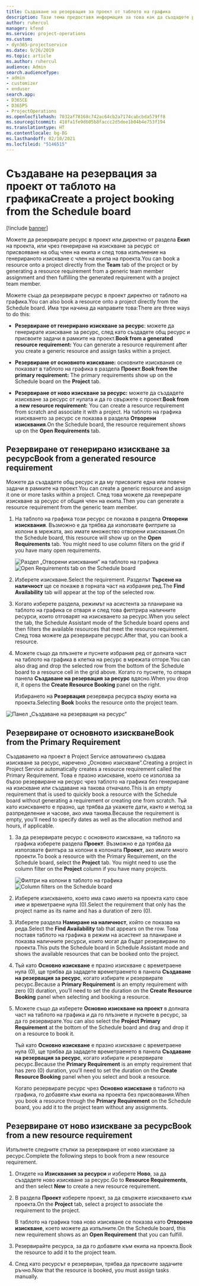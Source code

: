 ```yaml
---
title: Създаване на резервация за проект от таблото на графика
description: Тази тема предоставя информация за това как да създадете резервация за проект от таблото на графика.
author: ruhercul
manager: kfend
ms.service: project-operations
ms.custom:
- dyn365-projectservice
ms.date: 9/26/2019
ms.topic: article
ms.author: ruhercul
audience: Admin
search.audienceType:
- admin
- customizer
- enduser
search.app:
- D365CE
- D365PS
- ProjectOperations
ms.openlocfilehash: 7032af78168c742ac64cb2a7174cabcbda579ff8
ms.sourcegitcommit: 418fa1fe9d605b8faccc2d5dee1b04b4e753f194
ms.translationtype: HT
ms.contentlocale: bg-BG
ms.lasthandoff: 02/10/2021
ms.locfileid: "5146515"
---
```

# <a name="create-a-project-booking-from-the-schedule-board"></a><span data-ttu-id="41288-103">Създаване на резервация за проект от таблото на графика</span><span class="sxs-lookup"><span data-stu-id="41288-103">Create a project booking from the Schedule board</span></span>

[!include [banner](../includes/psa-now-project-operations.md)]

<span data-ttu-id="41288-104">Можете да резервирате ресурс в проект или директно от раздела **Екип** на проекта, или чрез генериране на изискване за ресурс от присвояване на общ член на екипа и след това изпълнение на генерираното изискване с член на екипа на проекта.</span><span class="sxs-lookup"><span data-stu-id="41288-104">You can book a resource onto a project directly from the **Team** tab of the project or by generating a resource requirement from a generic team member assignment and then fulfilling the generated requirement with a project team member.</span></span>

<span data-ttu-id="41288-105">Можете също да резервирате ресурс в проект директно от таблото на графика.</span><span class="sxs-lookup"><span data-stu-id="41288-105">You can also book a resource onto a project directly from the Schedule board.</span></span> <span data-ttu-id="41288-106">Има три начина да направите това:</span><span class="sxs-lookup"><span data-stu-id="41288-106">There are three ways to do this:</span></span>

- <span data-ttu-id="41288-107">**Резервиране от генерирано изискване за ресурс**: можете да генерирате изискване за ресурс, след като създадете общ ресурс и присвоите задачи в рамките на проект.</span><span class="sxs-lookup"><span data-stu-id="41288-107">**Book from a generated resource requirement:** You can generate a resource requirement after you create a generic resource and assign tasks within a project.</span></span>

- <span data-ttu-id="41288-108">**Резервиране от основното изискване:** основните изисквания се показват в таблото на графика в раздела **Проект**.</span><span class="sxs-lookup"><span data-stu-id="41288-108">**Book from the primary requirement:** The primary requirements show up on the Schedule board on the **Project** tab.</span></span> 

- <span data-ttu-id="41288-109">**Резервиране от ново изискване за ресурс:** можете да създадете изискване за ресурс от нулата и да го свържете с проект.</span><span class="sxs-lookup"><span data-stu-id="41288-109">**Book from a new resource requirement:** You can create a resource requirement from scratch and associate it with a project.</span></span> <span data-ttu-id="41288-110">На таблото на графика изискването за ресурс се показва в раздела **Отворени изисквания**.</span><span class="sxs-lookup"><span data-stu-id="41288-110">On the Schedule board, the resource requirement shows up on the **Open Requirements** tab.</span></span>

## <a name="book-from-a-generated-resource-requirement"></a><span data-ttu-id="41288-111">Резервиране от генерирано изискване за ресурс</span><span class="sxs-lookup"><span data-stu-id="41288-111">Book from a generated resource requirement</span></span>

<span data-ttu-id="41288-112">Можете да създадете общ ресурс и да му присвоите една или повече задачи в рамките на проект.</span><span class="sxs-lookup"><span data-stu-id="41288-112">You can create a generic resource and assign it one or more tasks within a project.</span></span> <span data-ttu-id="41288-113">След това можете да генерирате изискване за ресурс от общия член на екипа.</span><span class="sxs-lookup"><span data-stu-id="41288-113">Then you can generate a resource requirement from the generic team member.</span></span> 

1.  <span data-ttu-id="41288-114">На таблото на графика този ресурс се показва в раздела **Отворени изисквания**. Възможно е да трябва да използвате филтрите за колони в мрежата, ако имате множество отворени изисквания.</span><span class="sxs-lookup"><span data-stu-id="41288-114">On the Schedule board, this resource will show up on the **Open Requirements** tab. You might need to use column filters on the grid if you have many open requirements.</span></span> 

    <span data-ttu-id="41288-115">![Раздел „Отворени изисквания“ на таблото на графика](media/FAQ-Project-Booking-Schedule-Board-1.png "Екранна снимка на таблицата за резервации и присвоявания")</span><span class="sxs-lookup"><span data-stu-id="41288-115">![Open Requirements tab on the Schedule board](media/FAQ-Project-Booking-Schedule-Board-1.png "Screenshot of bookings and assignments table")</span></span>

2. <span data-ttu-id="41288-116">Изберете изискване.</span><span class="sxs-lookup"><span data-stu-id="41288-116">Select the requirement.</span></span> <span data-ttu-id="41288-117">Разделът **Търсене на наличност** ще се покаже в горната част на избрания ред.</span><span class="sxs-lookup"><span data-stu-id="41288-117">The **Find Availability** tab will appear at the top of the selected row.</span></span>
 
3. <span data-ttu-id="41288-118">Когато изберете раздела, режимът на асистента за планиране на таблото на графика се отваря и след това филтрира наличните ресурси, които отговарят на изискването за ресурс.</span><span class="sxs-lookup"><span data-stu-id="41288-118">When you select the tab, the Schedule Assistant mode of the Schedule board opens and then filters the available resources that meet the resource requirement.</span></span> <span data-ttu-id="41288-119">След това можете да резервирате ресурс.</span><span class="sxs-lookup"><span data-stu-id="41288-119">After that, you can book a resource.</span></span>

4. <span data-ttu-id="41288-120">Можете също да плъзнете и пуснете избрания ред от долната част на таблото на графика в клетка на ресурс в мрежата отгоре.</span><span class="sxs-lookup"><span data-stu-id="41288-120">You can also drag and drop the selected row from the bottom of the Schedule board to a resource cell in the grid above.</span></span> <span data-ttu-id="41288-121">Когато го пуснете, то отваря панела **Създаване на резервация за ресурс** вдясно.</span><span class="sxs-lookup"><span data-stu-id="41288-121">When you drop it, it opens the **Create Resource Booking** panel on the right.</span></span>

    <span data-ttu-id="41288-122">Избирането на **Резервация** резервира ресурса върху екипа на проекта.</span><span class="sxs-lookup"><span data-stu-id="41288-122">Selecting **Book** books the resource onto the project team.</span></span>

![Панел „Създаване на резервация на ресурс“](media/FAQ-Project-Booking-Schedule-Board-6.png "")
 

## <a name="book-from-the-primary-requirement"></a><span data-ttu-id="41288-124">Резервиране от основното изискване</span><span class="sxs-lookup"><span data-stu-id="41288-124">Book from the Primary Requirement</span></span>

<span data-ttu-id="41288-125">Създаването на проект в Project Service автоматично създава изискване за ресурс, наречено „Основно изискване”.</span><span class="sxs-lookup"><span data-stu-id="41288-125">Creating a project in Project Service automatically creates a resource requirement called the Primary Requirement.</span></span> <span data-ttu-id="41288-126">Това е празно изискване, което се използва за бързо резервиране на ресурс чрез таблото на графика без генериране на изискване или създаване на такова отначало.</span><span class="sxs-lookup"><span data-stu-id="41288-126">This is an empty requirement that is used to quickly book a resource with the Schedule board without generating a requirement or creating one from scratch.</span></span> <span data-ttu-id="41288-127">Тъй като изискването е празно, ще трябва да укажете дати, както и метод за разпределение и часове, ако има такива.</span><span class="sxs-lookup"><span data-stu-id="41288-127">Because the requirement is empty, you’ll need to specify dates as well as the allocation method and hours, if applicable.</span></span> 

1. <span data-ttu-id="41288-128">За да резервирате ресурс с основното изискване, на таблото на графика изберете раздела **Проект**. Възможно е да трябва да използвате филтъра за колони в колоната **Проект**, ако имате много проекти.</span><span class="sxs-lookup"><span data-stu-id="41288-128">To book a resource with the Primary Requirement, on the Schedule board, select the **Project** tab. You might need to use the column filter on the **Project** column if you have many projects.</span></span>

   <span data-ttu-id="41288-129">![Филтри на колони в таблото на графика](media/FAQ-Project-Booking-Schedule-Board-2.png "Екранна снимка на таблицата за резервации и присвоявания")</span><span class="sxs-lookup"><span data-stu-id="41288-129">![Column filters on the Schedule board](media/FAQ-Project-Booking-Schedule-Board-2.png "Screenshot of bookings and assignments table")</span></span>

2. <span data-ttu-id="41288-130">Изберете изискването, което има само името на проекта като свое име и времетраене нула (0).</span><span class="sxs-lookup"><span data-stu-id="41288-130">Select the requirement that only has the project name as its name and has a duration of zero (0).</span></span>

3. <span data-ttu-id="41288-131">Изберете раздела **Намиране на наличност**, който се показва на реда.</span><span class="sxs-lookup"><span data-stu-id="41288-131">Select the **Find Availability** tab that appears on the row.</span></span> <span data-ttu-id="41288-132">Това поставя таблото на графика в режим на асистент за планиране и показва наличните ресурси, които могат да бъдат резервирани по проекта.</span><span class="sxs-lookup"><span data-stu-id="41288-132">This puts the Schedule board in Schedule Assistant mode and shows the available resources that can be booked onto the project.</span></span>

4. <span data-ttu-id="41288-133">Тъй като **Основно изискване** е празно изискване с времетраене нула (0), ще трябва да зададете времетраенето в панела **Създаване на резервация за ресурс**, когато избирате и резервирате ресурс.</span><span class="sxs-lookup"><span data-stu-id="41288-133">Because a **Primary Requirement** is an empty requirement with zero (0) duration, you’ll need to set the duration on the **Create Resource Booking** panel when selecting and booking a resource.</span></span>

5. <span data-ttu-id="41288-134">Можете също да изберете **Основно изискване на проект** в долната част на таблото на графика и да го плъзнете и пуснете в ресурс, за да го резервирате.</span><span class="sxs-lookup"><span data-stu-id="41288-134">You can also select the **Project Primary Requirement** at the bottom of the Schedule board and drag and drop it on a resource to book it.</span></span>
 
    <span data-ttu-id="41288-135">Тъй като **Основно изискване** е празно изискване с времетраене нула (0), ще трябва да зададете времетраенето в панела **Създаване на резервация за ресурс**, когато избирате и резервирате ресурс.</span><span class="sxs-lookup"><span data-stu-id="41288-135">Because the **Primary Requirement** is an empty requirement that has zero (0) duration, you’ll need to set the duration on the **Create Resource Booking** panel when you select and book a resource.</span></span>
 
    <span data-ttu-id="41288-136">Когато резервирате ресурс чрез **Основно изискване** в таблото на графика, го добавяте към екипа на проекта без присвоявания.</span><span class="sxs-lookup"><span data-stu-id="41288-136">When you book a resource through the **Primary Requirement** on the Schedule board, you add it to the project team without any assignments.</span></span>
 
## <a name="book-from-a-new-resource-requirement"></a><span data-ttu-id="41288-137">Резервиране от ново изискване за ресурс</span><span class="sxs-lookup"><span data-stu-id="41288-137">Book from a new resource requirement</span></span>
<span data-ttu-id="41288-138">Изпълнете следните стъпки за резервиране от ново изискване за ресурс.</span><span class="sxs-lookup"><span data-stu-id="41288-138">Complete the following steps to book from a new resource requirement.</span></span> 

1. <span data-ttu-id="41288-139">Отидете на **Изисквания за ресурси** и изберете **Ново**, за да създадете ново изискване за ресурс.</span><span class="sxs-lookup"><span data-stu-id="41288-139">Go to **Resource Requirements**, and then select **New** to create a new resource requirement.</span></span>

2. <span data-ttu-id="41288-140">В раздела **Проект** изберете проект, за да свържете изискването към проекта.</span><span class="sxs-lookup"><span data-stu-id="41288-140">On the **Project** tab, select a project to associate the requirement to the project.</span></span>
 
    <span data-ttu-id="41288-141">В таблото на графика това ново изискване се показва като **Отворено изискване**, което можете да изпълните.</span><span class="sxs-lookup"><span data-stu-id="41288-141">On the Schedule board, this new requirement shows as an **Open Requirement** that you can fulfill.</span></span>

3. <span data-ttu-id="41288-142">Резервирайте ресурса, за да го добавите към екипа на проекта.</span><span class="sxs-lookup"><span data-stu-id="41288-142">Book the resource to add it to the project team.</span></span>

4. <span data-ttu-id="41288-143">След като ресурсът е резервиран, трябва да присвоите задачите ръчно.</span><span class="sxs-lookup"><span data-stu-id="41288-143">Now that the resource is booked, you must assign tasks manually.</span></span>

